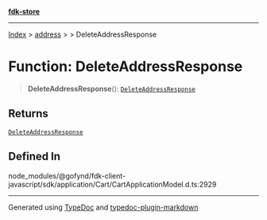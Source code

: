 [**fdk-store**](../../../README.md)
***

[Index](../../../API.md) > [address](../../README.md) > [<internal>](../README.md) > DeleteAddressResponse

# Function: DeleteAddressResponse

> **DeleteAddressResponse**(): [`DeleteAddressResponse`](../type-aliases/type-alias.DeleteAddressResponse.md)

## Returns

[`DeleteAddressResponse`](../type-aliases/type-alias.DeleteAddressResponse.md)

## Defined In

node\_modules/@gofynd/fdk-client-javascript/sdk/application/Cart/CartApplicationModel.d.ts:2929

***
Generated using [TypeDoc](https://typedoc.org/) and [typedoc-plugin-markdown](https://www.npmjs.com/package/typedoc-plugin-markdown)
